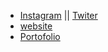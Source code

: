 - <a href="https://www.instagram.com/puthutwahyuaji/" target="_blank">Instagram</a> || <a href="https://twitter.com/puthut_wahkyu/" target="_blank">Twiter</a>
- <a href="https://initer3737.github.io/course" target="_blank">website</a>
- <a href="https://initer3737.github.io/" target="_blank">Portofolio</a>

<!---
initer3737/initer3737 is a ✨ special ✨ repository because its `README.md` (this file) appears on your GitHub profile.
You can click the Preview link to take a look at your changes.
--->
